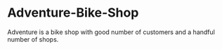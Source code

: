 # Adventure-Bike-Shop
Adventure is a bike shop with good number of customers and a handful number of shops.
